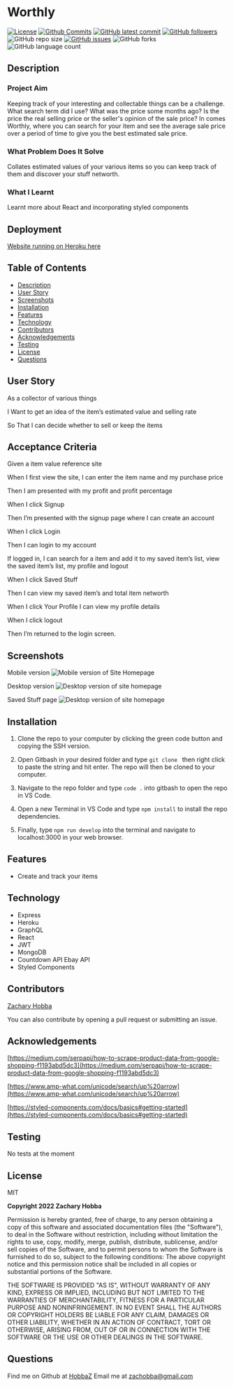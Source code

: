 # Worthly

[![License](https://img.shields.io/badge/License-MIT-blue.svg)](https://choosealicense.com/licenses/mit/)
[![Github Commits](https://img.shields.io/github/commit-activity/w/HobbaZ/Worthly)](https://github.com/HobbaZ/Worthly/commits)
[![GitHub latest commit](https://img.shields.io/github/last-commit/HobbaZ/Worthly)](https://github.com/HobbaZ/Worthly/branches)
[![GitHub followers](https://img.shields.io/github/followers/HobbaZ.svg)]()
![GitHub repo size](https://img.shields.io/github/repo-size/HobbaZ/Worthly)
[![GitHub issues](https://img.shields.io/github/issues/HobbaZ/Worthly)](https://img.shields.io/github/issues/HobbaZ/Worthly)
![GitHub forks](https://img.shields.io/github/forks/HobbaZ/Worthly)
![GitHub language count](https://img.shields.io/github/languages/count/HobbaZ/Worthly)

## Description
### Project Aim ###
Keeping track of your interesting and collectable things can be a challenge. What search term did I use? What was the price some months ago? Is the price the real selling price or the seller's opinion of the sale price? In comes Worthly, where you can search for your item and see the average sale price over a period of time to give you the best estimated sale price.

### What Problem Does It Solve ###
Collates estimated values of your various items so you can keep track of them and discover your stuff networth.

### What I Learnt ###
Learnt more about React and incorporating styled components

## Deployment
[Website running on Heroku here](https://worthly.herokuapp.com/)

## Table of Contents
- [Description](#description)
- [User Story](#user-story)
- [Screenshots](#screenshots)
- [Installation](#installation)
- [Features](#features)
- [Technology](#technology)
- [Contributors](#contributors)
- [Acknowledgements](#acknowledgements)
- [Testing](#testing)
- [License](#license)
- [Questions](#questions)

## User Story
As a collector of various things

I Want to get an idea of the item’s estimated value and selling rate

So That I can decide whether to sell or keep the items

## Acceptance Criteria
Given a item value reference site

When I first view the site, I can enter the item name and my purchase price

Then I am presented with my profit and profit percentage

When I click Signup

Then I’m presented with the signup page where I can create an account

When I click Login

Then I can login to my account

If logged in, I can search for a item and add it to my saved item’s list, view the saved item’s list, my profile and logout

When I click Saved Stuff

Then I can view my saved item’s and total item networth

When I click Your Profile I can view my profile details

When I click logout

Then I’m returned to the login screen.

## Screenshots

Mobile version
![Mobile version of Site Homepage](client/images/mobile-version.png)

Desktop version
![Desktop version of site homepage](client/images/desktop-version.png)

Saved Stuff page
![Desktop version of site homepage](client/images/saved-stuff.png)

## Installation

1. Clone the repo to your computer by clicking the green code button and copying the SSH version.

2. Open Gitbash in your desired folder and type ```git clone ``` then right click to paste the string and hit enter. The repo will then be cloned to your computer.

3. Navigate to the repo folder and type ```code .``` into gitbash to open the repo in VS Code.

4. Open a new Terminal in VS Code and type ```npm install``` to install the repo dependencies.

5. Finally, type ```npm run develop``` into the terminal and navigate to localhost:3000 in your web browser.

## Features

- Create and track your items

## Technology

- Express
- Heroku 
- GraphQL
- React
- JWT
- MongoDB
- Countdown API Ebay API
- Styled Components

## Contributors
[Zachary Hobba](https://github.com/HobbaZ)

You can also contribute by opening a pull request or submitting an issue.

## Acknowledgements
[https://medium.com/serpapi/how-to-scrape-product-data-from-google-shopping-f1193abd5dc3](https://medium.com/serpapi/how-to-scrape-product-data-from-google-shopping-f1193abd5dc3)


[https://www.amp-what.com/unicode/search/up%20arrow](https://www.amp-what.com/unicode/search/up%20arrow)

[https://styled-components.com/docs/basics#getting-started](https://styled-components.com/docs/basics#getting-started)


## Testing
No tests at the moment

## License
MIT

**Copyright 2022 Zachary Hobba**

Permission is hereby granted, free of charge, to any person obtaining a copy of this software and associated documentation files (the "Software"), to deal in the Software without restriction, including without limitation the rights to use, copy, modify, merge, publish, distribute, sublicense, and/or sell copies of the Software, and to permit persons to whom the Software is furnished to do so, subject to the following conditions:
The above copyright notice and this permission notice shall be included in all copies or substantial portions of the Software.
    
THE SOFTWARE IS PROVIDED "AS IS", WITHOUT WARRANTY OF ANY KIND, EXPRESS OR IMPLIED, INCLUDING BUT NOT LIMITED TO THE WARRANTIES OF MERCHANTABILITY, FITNESS FOR A PARTICULAR PURPOSE AND NONINFRINGEMENT. IN NO EVENT SHALL THE AUTHORS OR COPYRIGHT HOLDERS BE LIABLE FOR ANY CLAIM, DAMAGES OR OTHER LIABILITY, WHETHER IN AN ACTION OF CONTRACT, TORT OR OTHERWISE, ARISING FROM, OUT OF OR IN CONNECTION WITH THE SOFTWARE OR THE USE OR OTHER DEALINGS IN THE SOFTWARE.

## Questions
Find me on Github at [HobbaZ](https://github.com/HobbaZ)
Email me at [zachobba@gmail.com](zachobba@gmail.com)